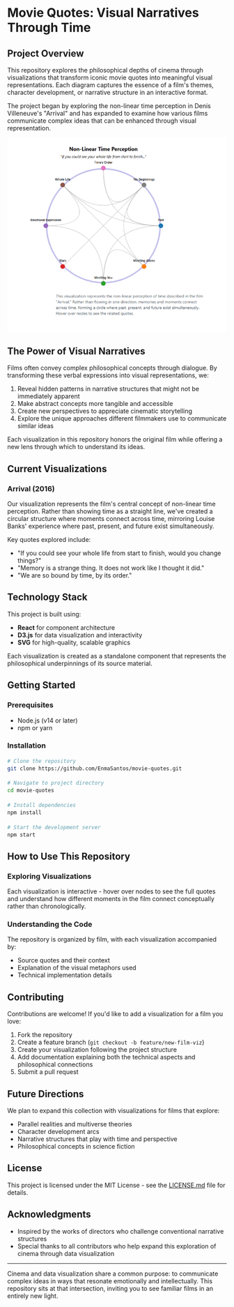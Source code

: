 # Movie Quotes: Visual Narratives Through Time

## Project Overview

This repository explores the philosophical depths of cinema through visualizations that transform iconic movie quotes into meaningful visual representations. Each diagram captures the essence of a film's themes, character development, or narrative structure in an interactive format.

The project began by exploring the non-linear time perception in Denis Villeneuve's "Arrival" and has expanded to examine how various films communicate complex ideas that can be enhanced through visual representation.

![Non-Linear Time Perception Visualization](https://github.com/EnmaSantos/movie-quotes/blob/master/Screenshot%202025-03-18%20133603.png)

## The Power of Visual Narratives

Films often convey complex philosophical concepts through dialogue. By transforming these verbal expressions into visual representations, we:

1. Reveal hidden patterns in narrative structures that might not be immediately apparent
2. Make abstract concepts more tangible and accessible
3. Create new perspectives to appreciate cinematic storytelling
4. Explore the unique approaches different filmmakers use to communicate similar ideas

Each visualization in this repository honors the original film while offering a new lens through which to understand its ideas.

## Current Visualizations

### Arrival (2016)
Our visualization represents the film's central concept of non-linear time perception. Rather than showing time as a straight line, we've created a circular structure where moments connect across time, mirroring Louise Banks' experience where past, present, and future exist simultaneously.

Key quotes explored include:
- "If you could see your whole life from start to finish, would you change things?"
- "Memory is a strange thing. It does not work like I thought it did."
- "We are so bound by time, by its order."

## Technology Stack

This project is built using:

- **React** for component architecture
- **D3.js** for data visualization and interactivity
- **SVG** for high-quality, scalable graphics

Each visualization is created as a standalone component that represents the philosophical underpinnings of its source material.

## Getting Started

### Prerequisites

- Node.js (v14 or later)
- npm or yarn

### Installation

```bash
# Clone the repository
git clone https://github.com/EnmaSantos/movie-quotes.git

# Navigate to project directory
cd movie-quotes

# Install dependencies
npm install

# Start the development server
npm start
```

## How to Use This Repository

### Exploring Visualizations
Each visualization is interactive - hover over nodes to see the full quotes and understand how different moments in the film connect conceptually rather than chronologically.

### Understanding the Code
The repository is organized by film, with each visualization accompanied by:
- Source quotes and their context
- Explanation of the visual metaphors used
- Technical implementation details

## Contributing

Contributions are welcome! If you'd like to add a visualization for a film you love:

1. Fork the repository
2. Create a feature branch (`git checkout -b feature/new-film-viz`)
3. Create your visualization following the project structure
4. Add documentation explaining both the technical aspects and philosophical connections
5. Submit a pull request

## Future Directions

We plan to expand this collection with visualizations for films that explore:
- Parallel realities and multiverse theories
- Character development arcs
- Narrative structures that play with time and perspective
- Philosophical concepts in science fiction

## License

This project is licensed under the MIT License - see the [LICENSE.md](LICENSE.md) file for details.

## Acknowledgments

- Inspired by the works of directors who challenge conventional narrative structures
- Special thanks to all contributors who help expand this exploration of cinema through data visualization

---

Cinema and data visualization share a common purpose: to communicate complex ideas in ways that resonate emotionally and intellectually. This repository sits at that intersection, inviting you to see familiar films in an entirely new light.
